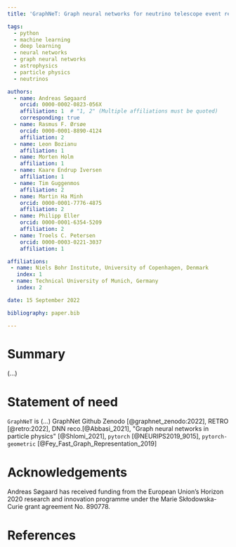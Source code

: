 ```yaml
---
title: 'GraphNeT: Graph neural networks for neutrino telescope event reconstruction'

tags:
  - python
  - machine learning
  - deep learning
  - neural networks
  - graph neural networks
  - astrophysics
  - particle physics
  - neutrinos

authors:
  - name: Andreas Søgaard
    orcid: 0000-0002-0823-056X
    affiliation: 1  # "1, 2" (Multiple affiliations must be quoted)
    corresponding: true
  - name: Rasmus F. Ørsøe
    orcid: 0000-0001-8890-4124
    affiliation: 2
  - name: Leon Bozianu
    affiliation: 1
  - name: Morten Holm
    affiliation: 1
  - name: Kaare Endrup Iversen
    affiliation: 1
  - name: Tim Guggenmos
    affiliation: 2
  - name: Martin Ha Minh
    orcid: 0000-0001-7776-4875
    affiliation: 2
  - name: Philipp Eller
    orcid: 0000-0001-6354-5209
    affiliation: 2
  - name: Troels C. Petersen
    orcid: 0000-0003-0221-3037
    affiliation: 1

affiliations:
 - name: Niels Bohr Institute, University of Copenhagen, Denmark
   index: 1
 - name: Technical University of Munich, Germany
   index: 2

date: 15 September 2022

bibliography: paper.bib

---
```


# Summary

(...)

# Statement of need

`GraphNeT` is (...) GraphNet Github Zenodo [@graphnet_zenodo:2022], RETRO [@retro:2022], DNN reco.[@Abbasi_2021], "Graph neural networks in particle physics"  [@Shlomi_2021], `pytorch` [@NEURIPS2019_9015], `pytorch-geometric` [@Fey_Fast_Graph_Representation_2019]


# Acknowledgements

Andreas Søgaard has received funding from the European Union’s Horizon 2020 research and innovation programme under the Marie Skłodowska-Curie grant agreement No. 890778.

# References